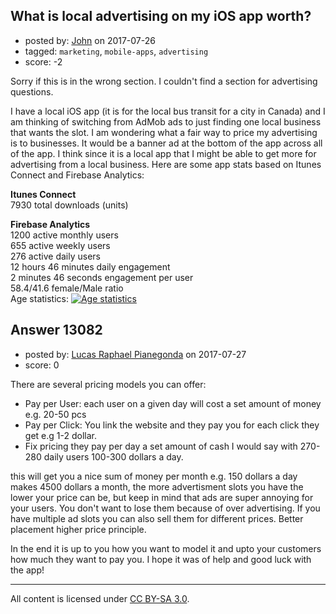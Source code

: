 ## What is local advertising on my iOS app worth?

- posted by: [John](https://stackexchange.com/users/11421245/john) on 2017-07-26
- tagged: `marketing`, `mobile-apps`, `advertising`
- score: -2

Sorry if this is in the wrong section. I couldn't find a section for advertising questions.

I have a local iOS app (it is for the local bus transit for a city in Canada) and I am thinking of switching from AdMob ads to just finding one local business that wants the slot. I am wondering what a fair way to price my advertising is to businesses. It would be a banner ad at the bottom of the app across all of the app. I think since it is a local app that I might be able to get more for advertising from a local business. Here are some app stats based on Itunes Connect and Firebase Analytics:

**Itunes Connect**<br>
7930 total downloads (units)

**Firebase Analytics**<br>
1200 active monthly users<br>
655 active weekly users<br>
276 active daily users<br>
12 hours 46 minutes daily engagement<br>
2 minutes 46 seconds engagement per user<br>
58.4/41.6 female/Male ratio<br>
Age statistics:
[![Age statistics][1]][1]


  [1]: https://i.stack.imgur.com/BZXqc.png


## Answer 13082

- posted by: [Lucas Raphael Pianegonda](https://stackexchange.com/users/10909545/lucas-raphael-pianegonda) on 2017-07-27
- score: 0

There are several pricing models you can offer:

- Pay per User: each user on a given day will cost a set amount of money e.g. 20-50 pcs
- Pay per Click: You link the website and they pay you for each click they get e.g 1-2 dollar.
- Fix pricing they pay per day a set amount of cash I would say with 270-280 daily users 100-300 dollars a day.

this will get you a nice sum of money per month e.g. 150 dollars a day makes 4500 dollars a month, the more advertisment slots you have the lower your price can be, but keep in mind that ads are super annoying for your users. You don't want to lose them because of over advertising. If you have multiple ad slots you can also sell them for different prices. Better placement higher price principle. 

In the end it is up to you how you want to model it and upto your customers how much they want to pay you. I hope it was of help and good luck with the app!




---

All content is licensed under [CC BY-SA 3.0](https://creativecommons.org/licenses/by-sa/3.0/).
